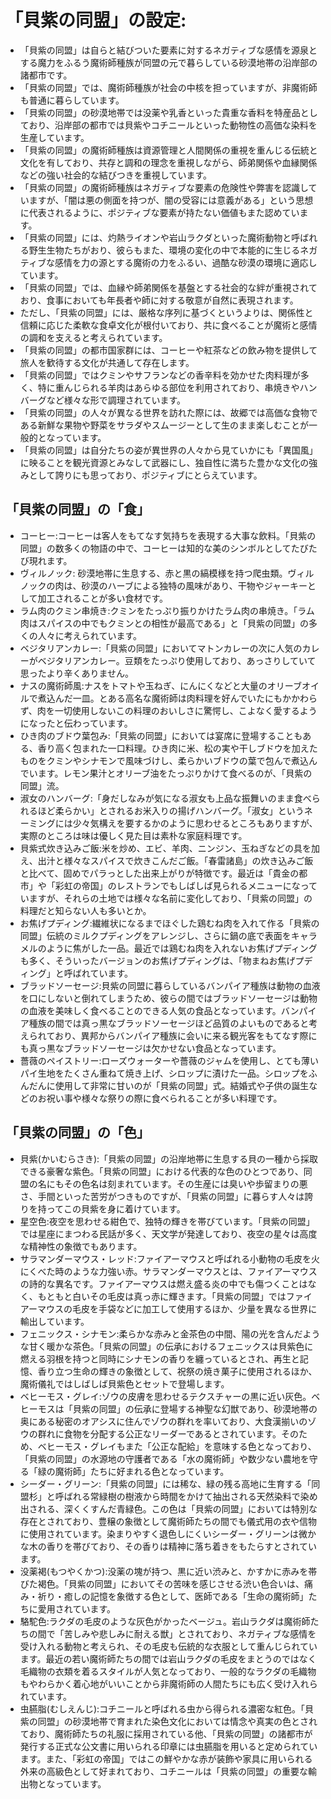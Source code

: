 # 「貝紫の同盟」の設定:

* 「貝紫の同盟」は自らと結びついた要素に対するネガティブな感情を源泉とする魔力をふるう魔術師種族が同盟の元で暮らしている砂漠地帯の沿岸部の諸都市です。
* 「貝紫の同盟」では、魔術師種族が社会の中核を担っていますが、非魔術師も普通に暮らしています。
* 「貝紫の同盟」の砂漠地帯では没薬や乳香といった貴重な香料を特産品としており、沿岸部の都市では貝紫やコチニールといった動物性の高価な染料を生産しています。
* 「貝紫の同盟」の魔術師種族は資源管理と人間関係の重視を重んじる伝統と文化を有しており、共存と調和の理念を重視しながら、師弟関係や血縁関係などの強い社会的な結びつきを重視しています。
* 「貝紫の同盟」の魔術師種族はネガティブな要素の危険性や弊害を認識していますが、「闇は悪の側面を持つが、闇の受容には意義がある」という思想に代表されるように、ポジティブな要素が持たない価値もまた認めています。
* 「貝紫の同盟」には、灼熱ライオンや岩山ラクダといった魔術動物と呼ばれる野生生物たちがおり、彼らもまた、環境の変化の中で本能的に生じるネガティブな感情を力の源とする魔術の力をふるい、過酷な砂漠の環境に適応しています。
* 「貝紫の同盟」では、血縁や師弟関係を基盤とする社会的な絆が重視されており、食事においても年長者や師に対する敬意が自然に表現されます。
* ただし、「貝紫の同盟」には、厳格な序列に基づくというよりは、関係性と信頼に応じた柔軟な食卓文化が根付いており、共に食べることが魔術と感情の調和を支えると考えられています。
* 「貝紫の同盟」の都市国家群には、コーヒーや紅茶などの飲み物を提供して旅人を歓待する文化が共通して存在します。
* 「貝紫の同盟」ではクミンやサフランなどの香辛料を効かせた肉料理が多く、特に重んじられる羊肉はあらゆる部位を利用されており、串焼きやハンバーグなど様々な形で調理されています。
* 「貝紫の同盟」の人々が異なる世界を訪れた際には、故郷では高価な食物である新鮮な果物や野菜をサラダやスムージーとして生のまま楽しむことが一般的となっています。
* 「貝紫の同盟」は自分たちの姿が異世界の人々から見ていかにも「異国風」に映ることを観光資源とみなして武器にし、独自性に満ちた豊かな文化の強みとして誇りにも思っており、ポジティブにとらえています。

## 「貝紫の同盟」の「食」

* コーヒー:コーヒーは客人をもてなす気持ちを表現する大事な飲料。「貝紫の同盟」の数多くの物語の中で、コーヒーは知的な美のシンボルとしてたびたび現れます。
* ヴィルノック: 砂漠地帯に生息する、赤と黒の縞模様を持つ爬虫類。ヴィルノックの肉は、砂漠のハーブによる独特の風味があり、干物やジャーキーとして加工されることが多い食材です。
* ラム肉のクミン串焼き:クミンをたっぷり振りかけたラム肉の串焼き。「ラム肉はスパイスの中でもクミンとの相性が最高である」と「貝紫の同盟」の多くの人々に考えられています。
* ベジタリアンカレー:「貝紫の同盟」においてマトンカレーの次に人気のカレーがベジタリアンカレー。豆類をたっぷり使用しており、あっさりしていて思ったより辛くありません。
* ナスの魔術師風:ナスをトマトや玉ねぎ、にんにくなどと大量のオリーブオイルで煮込んだ一皿。とある高名な魔術師は肉料理を好んでいたにもかかわらず、肉を一切使用しないこの料理のおいしさに驚愕し、こよなく愛するようになったと伝わっています。
* ひき肉のブドウ葉包み:「貝紫の同盟」においては宴席に登場することもある、香り高く包まれた一口料理。ひき肉に米、松の実や干しブドウを加えたものをクミンやシナモンで風味づけし、柔らかいブドウの葉で包んで煮込んでいます。レモン果汁とオリーブ油をたっぷりかけて食べるのが、「貝紫の同盟」流。
* 淑女のハンバーグ:「身だしなみが気になる淑女も上品な振舞いのまま食べられるほど柔らかい」とされるお米入りの揚げハンバーグ。「淑女」というネーミングには少々気構えを要するかのように思わせるところもありますが、実際のところは味は優しく見た目は素朴な家庭料理です。
* 貝紫式炊き込みご飯:米を炒め、エビ、羊肉、ニンジン、玉ねぎなどの具を加え、出汁と様々なスパイスで炊きこんだご飯。「春雷諸島」の炊き込みご飯と比べて、固めでパラっとした出来上がりが特徴です。最近は「貴金の都市」や「彩虹の帝国」のレストランでもしばしば見られるメニューになっていますが、それらの土地では様々な名前に変化しており、「貝紫の同盟」の料理だと知らない人も多いとか。
* お焦げプディング:繊維状になるまでほぐした鶏むね肉を入れて作る「貝紫の同盟」伝統のミルクプディングをアレンジし、さらに鍋の底で表面をキャラメルのように焦がした一品。最近では鶏むね肉を入れないお焦げプディングも多く、そういったバージョンのお焦げプディングは、「物まねお焦げプディング」と呼ばれています。
* ブラッドソーセージ:貝紫の同盟に暮らしているバンパイア種族は動物の血液を口にしないと倒れてしまうため、彼らの間ではブラッドソーセージは動物の血液を美味しく食べることのできる人気の食品となっています。バンパイア種族の間では真っ黒なブラッドソーセージほど品質のよいものであると考えられており、異邦からバンパイア種族に会いに来る観光客をもてなす際にも真っ黒なブラッドソーセージは欠かせない食品となっています。
* 薔薇のペイストリー:ローズウォーターや薔薇のジャムを使用し、とても薄いパイ生地をたくさん重ねて焼き上げ、シロップに漬けた一品。シロップをふんだんに使用して非常に甘いのが「貝紫の同盟」式。結婚式や子供の誕生などのお祝い事や様々な祭りの際に食べられることが多い料理です。

## 「貝紫の同盟」の「色」

* 貝紫(かいむらさき):「貝紫の同盟」の沿岸地帯に生息する貝の一種から採取できる豪奢な紫色。「貝紫の同盟」における代表的な色のひとつであり、同盟の名にもその色名は刻まれています。その生産には臭いや歩留まりの悪さ、手間といった苦労がつきものですが、「貝紫の同盟」に暮らす人々は誇りを持ってこの貝紫を身に着けています。
* 星空色:夜空を思わせる紺色で、独特の輝きを帯びています。「貝紫の同盟」では星座にまつわる民話が多く、天文学が発達しており、夜空の星々は高度な精神性の象徴でもあります。
* サラマンダーマウス・レッド:ファイアーマウスと呼ばれる小動物の毛皮を火にくべた時のような力強い赤。サラマンダーマウスとは、ファイアーマウスの詩的な異名です。ファイアーマウスは燃え盛る炎の中でも傷つくことはなく、もともと白いその毛皮は真っ赤に輝きます。「貝紫の同盟」ではファイアーマウスの毛皮を手袋などに加工して使用するほか、少量を異なる世界に輸出しています。
* フェニックス・シナモン:柔らかな赤みと金茶色の中間、陽の光を含んだような甘く暖かな茶色。「貝紫の同盟」の伝承におけるフェニックスは貝紫色に燃える羽根を持つと同時にシナモンの香りを纏っているとされ、再生と記憶、香り立つ生命の輝きの象徴として、祝祭の焼き菓子に使用されるほか、魔術儀礼ではしばしば貝紫色とセットで登場します。
* ベヒーモス・グレイ:ゾウの皮膚を思わせるテクスチャーの黒に近い灰色。ベヒーモスは「貝紫の同盟」の伝承に登場する神聖な幻獣であり、砂漠地帯の奥にある秘密のオアシスに住んでゾウの群れを率いており、大食漢揃いのゾウの群れに食物を分配する公正なリーダーであるとされています。そのため、ベヒーモス・グレイもまた「公正な配給」を意味する色となっており、「貝紫の同盟」の水源地の守護者である「水の魔術師」や数少ない農地を守る「緑の魔術師」たちに好まれる色となっています。
* シーダー・グリーン:「貝紫の同盟」には稀な、緑の残る高地に生育する「同盟杉」と呼ばれる常緑樹の樹液から時間をかけて抽出される天然染料で染め出される、深くくすんだ青緑色。この色は「貝紫の同盟」においては特別な存在とされており、豊穣の象徴として魔術師たちの間でも儀式用の衣や信物に使用されています。染まりやすく退色しにくいシーダー・グリーンは微かな木の香りを帯びており、その香りは精神に落ち着きをもたらすとされています。
* 没薬褐(もつやくかつ):没薬の塊が持つ、黒に近い渋みと、かすかに赤みを帯びた褐色。「貝紫の同盟」においてその苦味を感じさせる渋い色合いは、痛み・祈り・癒しの記憶を象徴する色として、医師である「生命の魔術師」たちに愛用されています。
* 駱駝色:ラクダの毛皮のような灰色がかったベージュ。岩山ラクダは魔術師たちの間で「苦しみや悲しみに耐える獣」とされており、ネガティブな感情を受け入れる動物と考えられ、その毛皮も伝統的な衣服として重んじられています。最近の若い魔術師たちの間では岩山ラクダの毛皮をまとうのではなく毛織物の衣類を着るスタイルが人気となっており、一般的なラクダの毛織物もやわらかく着心地がいいことから非魔術師の人間たちにも広く受け入れられています。
* 虫臙脂(むしえんじ):コチニールと呼ばれる虫から得られる濃密な紅色。「貝紫の同盟」の砂漠地帯で育まれた染色文化においては情念や真実の色とされており、魔術師たちの礼服に採用されている他、「貝紫の同盟」の諸都市が発行する正式な公文書に用いられる印章には虫臙脂を用いると定められています。また、「彩虹の帝国」ではこの鮮やかな赤が装飾や家具に用いられる外来の高級色として好まれており、コチニールは「貝紫の同盟」の重要な輸出物となっています。
